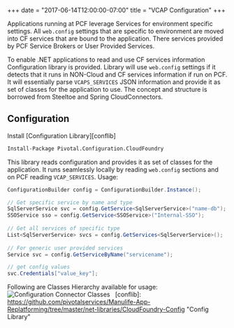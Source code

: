 +++
date = "2017-06-14T12:00:00-07:00"
title = "VCAP Configuration"
+++

Applications running at PCF leverage Services for environment specific settings. All `web.config` settings that are specific to environment are moved into CF services that are bound to the application. There services provided by PCF Service Brokers or User Provided Services.

To enable .NET applications to read  and use CF services information Configuration library is provided. Library will use `web.config` settings if it detects that it runs in NON-Cloud and CF services information if run on PCF. It will essentially parse `VCAPS_SERVICES` JSON information and provide it as set of classes for the application to use. The concept and structure is borrowed from Steeltoe and Spring CloudConnectors.

## Configuration

Install [Configuration Library][conflib]

```ps
Install-Package Pivotal.Configuration.CloudFoundry
```

This library reads configuration and provides it as set of classes for the application. It runs seamlessly locally by reading `web.config` sections and on PCF reading `VCAP_SERVICES`. Usage:

```c#
ConfigurationBuilder config = ConfigurationBuilder.Instance();

// Get specific service by name and type
SqlServerService svc = config.GetService<SqlServerService>("name-db");
SSOService sso = config.GetService<SSOService>("Internal-SSO");
 
// Get all services of specific type
List<SqlServerService> svcs = config.GetServices<SqlServerService>(); 
 
// For generic user provided services
Service svc = config.GetServiceByName("servicename");

// get config values
svc.Credentials["value_key"];
```

Following are Classes Hierarchy available for usage:
![Configuration Connector Classes](/sso_img/vcaps_config.png)
 
[conflib]: https://github.com/pivotalservices/Manulife-App-Replatforming/tree/master/net-libraries/CloudFoundry-Config "Config Library"
